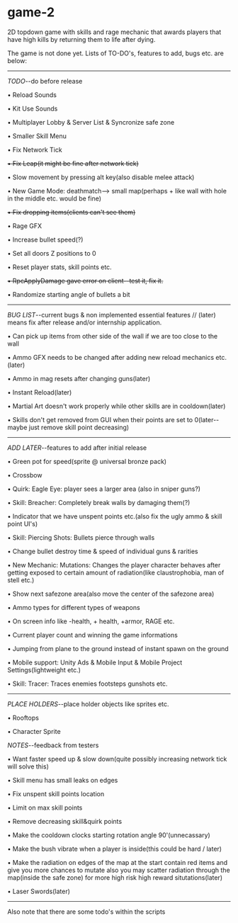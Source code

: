 # game-2
2D topdown game with skills and rage mechanic that awards players that have high kills by returning them to life after dying.

The game is not done yet. Lists of TO-DO's, features to add, bugs etc. are below:

--------------

*TODO*--do before release

• Reload Sounds

• Kit Use Sounds

• Multiplayer Lobby & Server List & Syncronize safe zone

• Smaller Skill Menu

• Fix Network Tick

~~• Fix Leap(it might be fine after network tick)~~

• Slow movement by pressing alt key(also disable melee attack)

• New Game Mode: deathmatch--> small map(perhaps + like wall with hole in the middle etc. would be fine)

~~• Fix dropping items(clients can't see them)~~

• Rage GFX

• Increase bullet speed(?)

• Set all doors Z positions to 0

• Reset player stats, skill points etc.

~~• RpcApplyDamage gave error on client--test it, fix it.~~

• Randomize starting angle of bullets a bit

------------------

*BUG LIST*--current bugs & non implemented essential features // (later) means fix after release and/or internship application.

• Can pick up items from other side of the wall if we are too close to the wall

• Ammo GFX needs to be changed after adding new reload mechanics etc.(later)

• Ammo in mag resets after changing guns(later)

• Instant Reload(later)

• Martial Art doesn't work properly while other skills are in cooldown(later)

• Skills don't get removed from GUI when their points are set to 0(later--maybe just remove skill point decreasing)

------------------

*ADD LATER*--features to add after initial release

• Green pot for speed(sprite @ universal bronze pack)

• Crossbow

• Quirk: Eagle Eye: player sees a larger area (also in sniper guns?)

• Skill: Breacher: Completely break walls by damaging them(?)

• Indicator that we have unspent points etc.(also fix the ugly ammo & skill point UI's)

• Skill: Piercing Shots: Bullets pierce through walls

• Change bullet destroy time & speed of individual guns & rarities

• New Mechanic: Mutations: Changes the player character behaves after getting exposed to certain amount of radiation(like claustrophobia, man of stell etc.)

• Show next safezone area(also move the center of the safezone area)

• Ammo types for different types of weapons

• On screen info like -health, + health, +armor, RAGE etc.

• Current player count and winning the game informations

• Jumping from plane to the ground instead of instant spawn on the ground

• Mobile support: Unity Ads & Mobile Input & Mobile Project Settings(lightweight etc.)

• Skill: Tracer: Traces enemies footsteps gunshots etc.

----------------

*PLACE HOLDERS*--place holder objects like sprites etc.

• Rooftops

• Character Sprite

*NOTES*--feedback from testers

• Want faster speed up & slow down(quite possibly increasing network tick will solve this)

• Skill menu has small leaks on edges

• Fix unspent skill points location

• Limit on max skill points

• Remove decreasing skill&quirk points

• Make the cooldown clocks starting rotation angle 90'(unnecassary)

• Make the bush vibrate when a player is inside(this could be hard / later)

• Make the radiation on edges of the map at the start contain red items and give you more chances to mutate also you may scatter radiation through the map(inside the safe zone) for more high risk high reward situtations(later)

• Laser Swords(later)

------------

Also note that there are some todo's within the scripts

